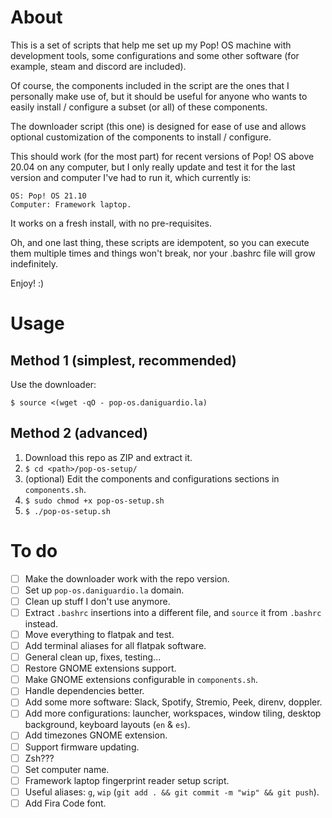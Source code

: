 # About

This is a set of scripts that help me set up my Pop! OS machine with development tools, some configurations and some other software (for example, steam and discord are included).

Of course, the components included in the script are the ones that I personally make use of, but it should be useful for anyone who wants to easily install / configure a subset (or all) of these components.

The downloader script (this one) is designed for ease of use and allows optional customization of the components to install / configure.

This should work (for the most part) for recent versions of Pop! OS above 20.04 on any computer, but I only really update and test it for the last version and computer I've had to run it, which currently is:

```
OS: Pop! OS 21.10
Computer: Framework laptop.
```

It works on a fresh install, with no pre-requisites.

Oh, and one last thing, these scripts are idempotent, so you can execute them multiple times and things won't break, nor your .bashrc file will grow indefinitely.

Enjoy! :)

# Usage

## Method 1 (simplest, recommended)

Use the downloader:

`$ source <(wget -qO - pop-os.daniguardio.la)`

## Method 2 (advanced)

1. Download this repo as ZIP and extract it.
2. `$ cd <path>/pop-os-setup/`
3. (optional) Edit the components and configurations sections in `components.sh`.
4. `$ sudo chmod +x pop-os-setup.sh`
5. `$ ./pop-os-setup.sh`

# To do

- [ ] Make the downloader work with the repo version.
- [ ] Set up `pop-os.daniguardio.la` domain.
- [ ] Clean up stuff I don't use anymore.
- [ ] Extract `.bashrc` insertions into a different file, and `source` it from `.bashrc` instead.
- [ ] Move everything to flatpak and test.
- [ ] Add terminal aliases for all flatpak software.
- [ ] General clean up, fixes, testing...
- [ ] Restore GNOME extensions support.
- [ ] Make GNOME extensions configurable in `components.sh`.
- [ ] Handle dependencies better.
- [ ] Add some more software: Slack, Spotify, Stremio, Peek, direnv, doppler.
- [ ] Add more configurations: launcher, workspaces, window tiling, desktop background, keyboard layouts (`en` & `es`).
- [ ] Add timezones GNOME extension.
- [ ] Support firmware updating.
- [ ] Zsh???
- [ ] Set computer name.
- [ ] Framework laptop fingerprint reader setup script.
- [ ] Useful aliases: `g`, `wip` (`git add . && git commit -m "wip" && git push`).
- [ ] Add Fira Code font.
